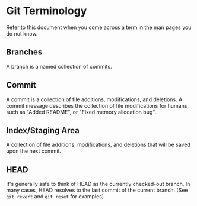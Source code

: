 Git Terminology
===============

Refer to this document when you come across a term in the man pages you do not
know.

Branches
--------

A branch is a named collection of commits. 

Commit
------

A commit is a collection of file additions, modifications, and deletions.  A
commit message describes the collection of file modifications for humans, such
as "Added README", or "Fixed memory allocation bug".

Index/Staging Area
------------------

A collection of file additions, modifications, and deletions that will be saved
upon the next commit. 

HEAD
----

It's generally safe to think of HEAD as the currently checked-out branch. In
many cases, HEAD resolves to the last commit of the current branch. (See ```git
revert``` and ```git reset``` for examples)

